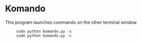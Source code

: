 # Komando
This program launches commands on the other terminal window


         sudo python komando.py -s
         sudo python komando.py -c
